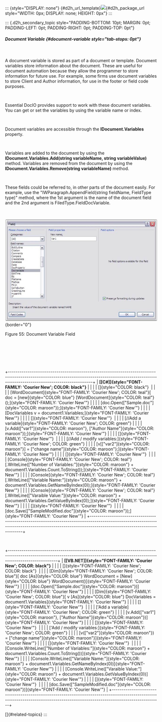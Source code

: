 ::: {style="DISPLAY: none"}
[](ms-xhelp:///?Id=d2h_url_template){#d2h_url_template}![](!package_url!){#d2h_package_url style="WIDTH: 0px; DISPLAY: none; HEIGHT: 0px"}
:::

::: {.d2h_secondary_topic style="PADDING-BOTTOM: 10pt; MARGIN: 0pt; PADDING-LEFT: 0pt; PADDING-RIGHT: 0pt; PADDING-TOP: 0pt"}
##### Document Variable {#document-variable style="tab-stops: 0pt"}

 

A document variable is stored as part of a document or template. Document variables store information about the document. These are useful for document automation because they allow the programmer to store information for future use. For example, some firms use document variables to store Client and Author information, for use in the footer or field code purposes.

 

Essential DocIO provides support to work with these document variables. You can get or set the variables by using the variable name or index.

 

Document variables are accessible through the **IDocument.Variables** property.

 

Variables are added to the document by using the **IDocument.Variables.Add(string variableName, string variableValue)** method. Variables are removed from the document by using the **IDocument.Variables.Remove(string variableName)** method.

 

These fields could be referred to, in other parts of the document easily. For example, use the \"IWParagraph.AppendField(string fieldName, FieldType type)\" method, where the 1st argument is the name of the document field and the 2nd argument is FiledType.FieldDocVariable.

 

![](ImagesExt/image24_52.jpg){border="0"}

Figure 55: Document Variable Field

 

 

 

+-------------------------------------------------------------------------------------------------------------------------------------------------------------------------------------------------------+
| **[\[C#\]]{style="FONT-FAMILY: 'Courier New'; COLOR: black"}**                                                                                                                                        |
|                                                                                                                                                                                                       |
| []{style="COLOR: black"}                                                                                                                                                                              |
|                                                                                                                                                                                                       |
| [WordDocument]{style="FONT-FAMILY: 'Courier New'; COLOR: teal"}[ doc = [new]{style="COLOR: blue"} [WordDocument]{style="COLOR: teal"}();]{style="FONT-FAMILY: 'Courier New'"}                         |
|                                                                                                                                                                                                       |
| [doc.Open([\"Sample.doc\"]{style="COLOR: maroon"});]{style="FONT-FAMILY: 'Courier New'"}                                                                                                              |
|                                                                                                                                                                                                       |
| [DocVariables v = document1.Variables;]{style="FONT-FAMILY: 'Courier New'"}                                                                                                                           |
|                                                                                                                                                                                                       |
| []{style="FONT-FAMILY: 'Courier New'"}                                                                                                                                                                |
|                                                                                                                                                                                                       |
| [//Add a variable]{style="FONT-FAMILY: 'Courier New'; COLOR: green"}                                                                                                                                  |
|                                                                                                                                                                                                       |
| [v.Add([\"var1\"]{style="COLOR: maroon"}, [\"Author Name\"]{style="COLOR: maroon"});]{style="FONT-FAMILY: 'Courier New'"}                                                                             |
|                                                                                                                                                                                                       |
| []{style="FONT-FAMILY: 'Courier New'"}                                                                                                                                                                |
|                                                                                                                                                                                                       |
| [//Add / modify variables:]{style="FONT-FAMILY: 'Courier New'; COLOR: green"}                                                                                                                         |
|                                                                                                                                                                                                       |
| [v\[[\"var2\"]{style="COLOR: maroon"}\] = [\"change name\"]{style="COLOR: maroon"};]{style="FONT-FAMILY: 'Courier New'"}                                                                              |
|                                                                                                                                                                                                       |
| []{style="FONT-FAMILY: 'Courier New'"}                                                                                                                                                                |
|                                                                                                                                                                                                       |
| [Console]{style="FONT-FAMILY: 'Courier New'; COLOR: teal"}[.WriteLine([\"Number of Variables:\"]{style="COLOR: maroon"} + document1.Variables.Count.ToString());]{style="FONT-FAMILY: 'Courier New'"} |
|                                                                                                                                                                                                       |
| [Console]{style="FONT-FAMILY: 'Courier New'; COLOR: teal"}[.WriteLine([\"Variable Name:\"]{style="COLOR: maroon"} + document1.Variables.GetNameByIndex(0));]{style="FONT-FAMILY: 'Courier New'"}      |
|                                                                                                                                                                                                       |
| [Console]{style="FONT-FAMILY: 'Courier New'; COLOR: teal"}[.WriteLine([\"Varaible Value:\"]{style="COLOR: maroon"} + document1.Variables.GetValueByIndex(0));]{style="FONT-FAMILY: 'Courier New'"}    |
|                                                                                                                                                                                                       |
| []{style="FONT-FAMILY: 'Courier New'"}                                                                                                                                                                |
|                                                                                                                                                                                                       |
| [doc.Save([\"SampleModified.doc\"]{style="COLOR: maroon"});]{style="FONT-FAMILY: 'Courier New'"}                                                                                                      |
+-------------------------------------------------------------------------------------------------------------------------------------------------------------------------------------------------------+

 

+-------------------------------------------------------------------------------------------------------------------------------------------------------------------------------------+
| **[\[VB.NET\]]{style="FONT-FAMILY: 'Courier New'; COLOR: black"}**                                                                                                                  |
|                                                                                                                                                                                     |
| []{style="FONT-FAMILY: 'Courier New'; COLOR: black"}                                                                                                                                |
|                                                                                                                                                                                     |
| [Dim]{style="FONT-FAMILY: 'Courier New'; COLOR: blue"}[ doc [As]{style="COLOR: blue"} WordDocument = [New]{style="COLOR: blue"} WordDocument()]{style="FONT-FAMILY: 'Courier New'"} |
|                                                                                                                                                                                     |
| [doc.Open([\"Sample.doc\"]{style="COLOR: maroon"})]{style="FONT-FAMILY: 'Courier New'"}                                                                                             |
|                                                                                                                                                                                     |
| [Dim]{style="FONT-FAMILY: 'Courier New'; COLOR: blue"}[ v [As]{style="COLOR: blue"} DocVariables = document1.Variables]{style="FONT-FAMILY: 'Courier New'"}                         |
|                                                                                                                                                                                     |
| []{style="FONT-FAMILY: 'Courier New'"}                                                                                                                                              |
|                                                                                                                                                                                     |
| [\'Add a variable]{style="FONT-FAMILY: 'Courier New'; COLOR: green"}                                                                                                                |
|                                                                                                                                                                                     |
| [v.Add([\"var1\"]{style="COLOR: maroon"}, [\"Author Name\"]{style="COLOR: maroon"})]{style="FONT-FAMILY: 'Courier New'"}                                                            |
|                                                                                                                                                                                     |
| []{style="FONT-FAMILY: 'Courier New'"}                                                                                                                                              |
|                                                                                                                                                                                     |
| [\'Add / modify variables:]{style="FONT-FAMILY: 'Courier New'; COLOR: green"}                                                                                                       |
|                                                                                                                                                                                     |
| [v([\"var2\"]{style="COLOR: maroon"}) = [\"change name\"]{style="COLOR: maroon"}]{style="FONT-FAMILY: 'Courier New'"}                                                               |
|                                                                                                                                                                                     |
| []{style="FONT-FAMILY: 'Courier New'"}                                                                                                                                              |
|                                                                                                                                                                                     |
| [Console.WriteLine([\"Number of Variables:\"]{style="COLOR: maroon"} + document1.Variables.Count.ToString())]{style="FONT-FAMILY: 'Courier New'"}                                   |
|                                                                                                                                                                                     |
| [Console.WriteLine([\"Variable Name:\"]{style="COLOR: maroon"} + document1.Variables.GetNameByIndex(0))]{style="FONT-FAMILY: 'Courier New'"}                                        |
|                                                                                                                                                                                     |
| [Console.WriteLine([\"Varaible Value:\"]{style="COLOR: maroon"} + document1.Variables.GetValueByIndex(0))]{style="FONT-FAMILY: 'Courier New'"}                                      |
|                                                                                                                                                                                     |
| []{style="FONT-FAMILY: 'Courier New'"}                                                                                                                                              |
|                                                                                                                                                                                     |
| [doc.Save([\"SampleModified.doc\"]{style="COLOR: maroon"})]{style="FONT-FAMILY: 'Courier New'"}                                                                                     |
+-------------------------------------------------------------------------------------------------------------------------------------------------------------------------------------+

[]{#related-topics}
:::
